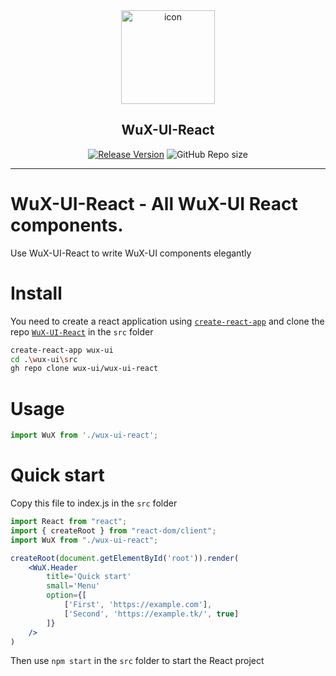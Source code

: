 <div align="center">

<div>
<img src="https://react.wux-ui.tk/icon.svg" width="150px" height="150px" alt="icon" title="WuX-UI for React.js" />
<h2>WuX-UI-React</h2>
</div>

[![Release Version](https://shields.io/github/v/release/wux-ui/wux-ui-react?color=78aeff)](https://github.com/wux-ui/wux-ui-react/releases/latest)
![GitHub Repo size](https://shields.io/github/repo-size/wux-ui/wux-ui-react?color=78aeff)

</div>

---

# WuX-UI-React - All WuX-UI React components.

Use WuX-UI-React to write WuX-UI components elegantly

# Install

You need to create a react application using [`create-react-app`](https://github.com/facebook/create-react-app) and clone the repo [`WuX-UI-React`](https://github.com/wux-ui/wux-ui-react) in the `src` folder
```sh
create-react-app wux-ui
cd .\wux-ui\src
gh repo clone wux-ui/wux-ui-react
```

# Usage

```jsx
import WuX from './wux-ui-react';
```

# Quick start

Copy this file to index.js in the `src` folder

```jsx
import React from "react";
import { createRoot } from "react-dom/client";
import WuX from "./wux-ui-react";

createRoot(document.getElementById('root')).render(
    <WuX.Header
        title='Quick start'
        small='Menu'
        option={[
            ['First', 'https://example.com'],
            ['Second', 'https://example.tk/', true]
        ]}
    />
)
```

Then use `npm start` in the `src` folder to start the React project